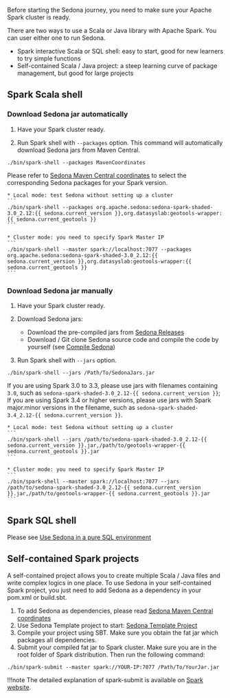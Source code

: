 Before starting the Sedona journey, you need to make sure your Apache Spark cluster is ready.

There are two ways to use a Scala or Java library with Apache Spark. You can user either one to run Sedona.

* Spark interactive Scala or SQL shell: easy to start, good for new learners to try simple functions
* Self-contained Scala / Java project: a steep learning curve of package management, but good for large projects

## Spark Scala shell

### Download Sedona jar automatically

1. Have your Spark cluster ready.

2. Run Spark shell with `--packages` option. This command will automatically download Sedona jars from Maven Central.
```
./bin/spark-shell --packages MavenCoordinates
```
Please refer to [Sedona Maven Central coordinates](maven-coordinates.md) to select the corresponding Sedona packages for your Spark version.

    * Local mode: test Sedona without setting up a cluster
    ```
    ./bin/spark-shell --packages org.apache.sedona:sedona-spark-shaded-3.0_2.12:{{ sedona.current_version }},org.datasyslab:geotools-wrapper:{{ sedona.current_geotools }}
    ```

    * Cluster mode: you need to specify Spark Master IP
    ```
    ./bin/spark-shell --master spark://localhost:7077 --packages org.apache.sedona:sedona-spark-shaded-3.0_2.12:{{ sedona.current_version }},org.datasyslab:geotools-wrapper:{{ sedona.current_geotools }}
    ```

### Download Sedona jar manually

1. Have your Spark cluster ready.

2. Download Sedona jars:
	* Download the pre-compiled jars from [Sedona Releases](../download.md)
	* Download / Git clone Sedona source code and compile the code by yourself (see [Compile Sedona](compile.md))
3. Run Spark shell with `--jars` option.
```
./bin/spark-shell --jars /Path/To/SedonaJars.jar
```
If you are using Spark 3.0 to 3.3, please use jars with filenames containing `3.0`, such as `sedona-spark-shaded-3.0_2.12-{{ sedona.current_version }}`; If you are using Spark 3.4 or higher versions, please use jars with Spark major.minor versions in the filename, such as `sedona-spark-shaded-3.4_2.12-{{ sedona.current_version }}`.

    * Local mode: test Sedona without setting up a cluster
    ```
    ./bin/spark-shell --jars /path/to/sedona-spark-shaded-3.0_2.12-{{ sedona.current_version }}.jar,/path/to/geotools-wrapper-{{ sedona.current_geotools }}.jar
    ```

    * Cluster mode: you need to specify Spark Master IP
    ```
    ./bin/spark-shell --master spark://localhost:7077 --jars /path/to/sedona-spark-shaded-3.0_2.12-{{ sedona.current_version }}.jar,/path/to/geotools-wrapper-{{ sedona.current_geotools }}.jar
    ```

## Spark SQL shell

Please see [Use Sedona in a pure SQL environment](../tutorial/sql-pure-sql.md)

## Self-contained Spark projects

A self-contained project allows you to create multiple Scala / Java files and write complex logics in one place. To use Sedona in your self-contained Spark project, you just need to add Sedona as a dependency in your pom.xml or build.sbt.

1. To add Sedona as dependencies, please read [Sedona Maven Central coordinates](maven-coordinates.md)
2. Use Sedona Template project to start: [Sedona Template Project](../tutorial/demo.md)
3. Compile your project using SBT. Make sure you obtain the fat jar which packages all dependencies.
4. Submit your compiled fat jar to Spark cluster. Make sure you are in the root folder of Spark distribution. Then run the following command:
```
./bin/spark-submit --master spark://YOUR-IP:7077 /Path/To/YourJar.jar
```

!!!note
	The detailed explanation of spark-submit is available on [Spark website](https://spark.apache.org/docs/latest/submitting-applications.html).
